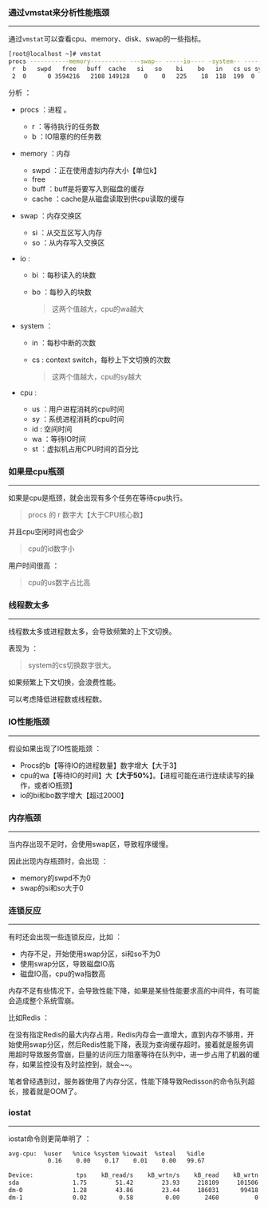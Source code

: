 ### 通过vmstat来分析性能瓶颈

---

通过`vmstat`可以查看cpu、memory、disk、swap的一些指标。

```bash
[root@localhost ~]# vmstat
procs -----------memory---------- ---swap-- -----io---- -system-- ------cpu-----
 r  b   swpd   free   buff  cache   si   so    bi    bo   in   cs us sy id wa st
 2  0      0 3594216   2108 149128    0    0   225    18  118  199  0  1 99  0  0
```

分析 ：

- procs ：进程 。

  - r ：等待执行的任务数
  - b ：IO阻塞的的任务数

- memory ：内存

  - swpd ：正在使用虚拟内存大小【单位k】
  - free
  - buff ：buff是将要写入到磁盘的缓存
  - cache ：cache是从磁盘读取到供cpu读取的缓存

- swap ：内存交换区

  - si ：从交互区写入内存
  - so ：从内存写入交换区

- io :

  - bi ：每秒读入的块数

  - bo ：每秒入的块数

    > 这两个值越大，cpu的wa越大

- system ：

  - in ：每秒中断的次数

  - cs : context switch，每秒上下文切换的次数

    > 这两个值越大，cpu的sy越大

- cpu :

  - us ：用户进程消耗的cpu时间
  - sy ：系统进程消耗的cpu时间
  - id :  空间时间
  - wa ：等待IO时间
  - st ：虚拟机占用CPU时间的百分比

### 如果是cpu瓶颈

---

如果是cpu是瓶颈，就会出现有多个任务在等待cpu执行。

> procs 的 r 数字大【大于CPU核心数】

并且cpu空闲时间也会少

> cpu的id数字小

用户时间很高 ：

> cpu的us数字占比高



### 线程数太多

---

线程数太多或进程数太多，会导致频繁的上下文切换。

表现为 ：

> system的cs切换数字很大。

如果频繁上下文切换，会浪费性能。

可以考虑降低进程数或线程数。



### IO性能瓶颈

---

假设如果出现了IO性能瓶颈 ：

- Procs的b【等待IO的进程数量】数字增大【大于3】
- cpu的wa【等待IO的时间】大【**大于50%**】。【进程可能在进行连续读写的操作，或者IO瓶颈】
- io的bi和bo数字增大【超过2000】



### 内存瓶颈

---

当内存出现不足时，会使用swap区，导致程序缓慢。

因此出现内存瓶颈时，会出现 ：

- memory的swpd不为0
- swap的si和so大于0



### 连锁反应

---

有时还会出现一些连锁反应，比如 ：

- 内存不足，开始使用swap分区，si和so不为0
- 使用swap分区，导致磁盘IO高
- 磁盘IO高，cpu的wa指数高



内存不足有些情况下，会导致性能下降，如果是某些性能要求高的中间件，有可能会造成整个系统雪崩。

比如Redis ：

在没有指定Redis的最大内存占用，Redis内存会一直增大，直到内存不够用，开始使用swap分区，然后Redis性能下降，表现为查询缓存超时。接着就是服务调用超时导致服务雪崩，巨量的访问压力阻塞等待在队列中，进一步占用了机器的缓存，如果监控没有及时监控到，就会~~。



笔者曾经遇到过，服务器使用了内存分区，性能下降导致Redisson的命令队列超长，接着就是OOM了。



### iostat

---

iostat命令则更简单明了 ：

```bash
avg-cpu:  %user   %nice %system %iowait  %steal   %idle
           0.16    0.00    0.17    0.01    0.00   99.67

Device:            tps    kB_read/s    kB_wrtn/s    kB_read    kB_wrtn
sda               1.75        51.42        23.93     218109     101506
dm-0              1.28        43.86        23.44     186031      99418
dm-1              0.02         0.58         0.00       2460          0
```





